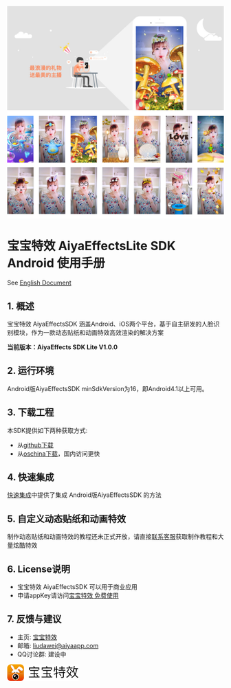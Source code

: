 <a href="http://www.bbtexiao.com/"><img src="doc/summarize1.jpg" border="0" alt="宝宝特效" /></a>
<a href="http://www.bbtexiao.com/"><img src="doc/summarize2.jpg" border="0" alt="宝宝特效" /></a>

# 宝宝特效 AiyaEffectsLite SDK Android 使用手册 

See [English Document](readme_en.md)

## 1. 概述
宝宝特效 AiyaEffectsSDK 涵盖Android、iOS两个平台，基于自主研发的人脸识别模块，作为一款动态贴纸和动画特效高效渲染的解决方案

**当前版本：AiyaEffects SDK Lite V1.0.0** 

## 2. 运行环境
Android版AiyaEffectsSDK minSdkVersion为16，即Android4.1以上可用。

## 3. 下载工程
本SDK提供如下两种获取方式:

* 从[github下载](https://github.com/aiyaapp/AiyaEffectsLiteAndroid)
* 从[oschina下载](https://git.oschina.net/doggycoder/AiyaEffectsLiteAndroid)，国内访问更快

## 4. 快速集成
[快速集成](https://github.com/aiyaapp/AiyaEffectsLiteAndroid/wiki)中提供了集成 Android版AiyaEffectsSDK 的方法

## 5. 自定义动态贴纸和动画特效
制作动态贴纸和动画特效的教程还未正式开放，请直接[联系客服](http://www.bbtexiao.com/site/about)获取制作教程和大量炫酷特效

## 6. License说明
* 宝宝特效 AiyaEffectsSDK 可以用于商业应用
* 申请appKey请访问[宝宝特效 免费使用](http://bbtexiao.aiyaapp.com/site/free)

## 7. 反馈与建议
- 主页: [宝宝特效](http://www.bbtexiao.com)
- 邮箱: <liudawei@aiyaapp.com>
- QQ讨论群: 建设中

<a href="http://www.bbtexiao.com/"><img src="doc/logo.png" border="0" alt="宝宝特效" /></a>
